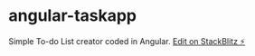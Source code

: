 # angular-taskapp
Simple To-do List creator coded in Angular.
[Edit on StackBlitz ⚡️](https://stackblitz.com/edit/angular-taskapp)